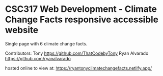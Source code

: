 # CSC317 Web Development - Climate Change Facts responsive accessible website
Single page with 6 climate change facts.

Contributors:
Tony https://github.com/ThatCodebyTony
Ryan Alvarado https://github.com/ryanalvarado

hosted online to view at: https://ryantonyclimatechangefacts.netlify.app/